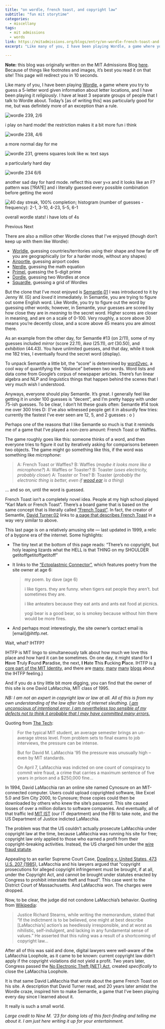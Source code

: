 ```yaml
---
title: "on wordle, french toast, and copyright law"
subtitle: "fun mit storytime"
categories:
  - miscellany
tags:
  - mit admissions
  - words
link: https://mitadmissions.org/blogs/entry/on-wordle-french-toast-and-copyright-law/
excerpt: "Like many of you, I have been playing Wordle, a game where you try to guess a 5-letter word given information about letter locations, and I have been playing it religiously. I have at least 3 separate groups of people that I talk to Wordle about. Today’s [as of writing this] was particularly good for me, but was definitely more of an exception than a rule."

---
```


<div class="notice--warning"><b>Note:</b> this blog was originally written on the MIT Admissions Blog <a href="https://mitadmissions.org/blogs/entry/on-wordle-french-toast-and-copyright-law/">here</a>. Because of things like footnotes and images, it’s best you read it on that site! This page will redirect you in 10 seconds.</div> <meta http-equiv="refresh" content="10;URL=https://mitadmissions.org/blogs/entry/on-wordle-french-toast-and-copyright-law/">

Like many of you, I have been playing [Wordle](https://www.nytimes.com/games/wordle/index.html), a game where you try to guess a 5-letter word given information about letter locations, and I have been playing it *religiously*. I have at least 3 separate groups of people that I talk to Wordle about. Today’s [as of writing this] was particularly good for me, but was definitely more of an exception than a rule.

![wordle 239, 2/6](https://mitadmissions.org/wp-content/uploads/2022/02/image-20220213120600089.png)

i play on hard mode! the restriction makes it a bit more fun i think

![wordle 238, 4/6](https://mitadmissions.org/wp-content/uploads/2022/02/image-20220213120616695.png)

a more normal day for me

![wordle 231, greens squares look like w. text says ](https://mitadmissions.org/wp-content/uploads/2022/02/image-20220213120644769.png)

a particularly hard day

![wordle 234 6/6](https://mitadmissions.org/wp-content/uploads/2022/02/image-20220213120631583.png)

another sad day for hard mode. reflect this over y=x and it looks like an F? pattern was [?RA?E] and i literally guessed every possible combination before getting the word

![40 day streak, 100% completion; histogram (number of guesses - frequency): 2-1, 3-10, 4-23, 5-5, 6-1](https://mitadmissions.org/wp-content/uploads/2022/02/image-20220213120733225.png)

overall wordle stats! i have lots of 4s

Previous Next

There are also a *million* other Wordle clones that I’ve enjoyed (though don’t keep up with them like Wordle):

- [Worldle](https://worldle.teuteuf.fr/), guessing countries/territories using their shape and how far off you are geographically (or for a harder mode, without any shapes)
- [Airportle](https://airportle.scottscheapflights.com/), guessing airport codes
- [Nerdle](https://nerdlegame.com/), guessing the math equation
- [Primel](https://converged.yt/primel/), guessing the 5-digit prime
- [Dordle](https://zaratustra.itch.io/dordle), guessing two Wordles at once
- [Squardle](https://fubargames.se/squardle/), guessing a grid of Wordles

But the clone that I’ve most enjoyed is [Semantle](https://semantle.novalis.org/).⁠[01](https://mitadmissions.org/blogs/entry/on-wordle-french-toast-and-copyright-law/#annotation-1) I was introduced to it by Jenny W. (G) and *loved* it immediately. In Semantle, you are trying to figure out some English word. Like Wordle, you try to figure out the word by guessing other words; however, in Semantle, your guesses are scored by how close they are in *meaning* to the secret word. Higher scores are closer in meaning, and are on a scale of 0-100. Very roughly, a score above 30 means you’re decently close, and a score above 45 means you are almost there.

As an example from the other day, for Semantle #13 (on 2/11), some of my guesses included *mirror* (score 22.11), *ikea* (25.11), *art* (30.50), and *exhibition* (44.43). You have unlimited guesses, and that day, while it took me 182 tries, I eventually found the secret word (display).

To unpack Semantle a little bit, the “score” is determined by [word2vec](https://www.wikiwand.com/en/Word2vec), a cool way of quantifying the “distance” between two words. Word lists and data come from Google’s corpus of newspaper articles. There’s fun linear algebra and NLP and linguistics things that happen behind the scenes that I very much wish I understood.

Anyways, everyone should play Semantle. It’s great. I generally feel like getting it in under 100 guesses is “decent”, and I’m pretty happy with under 75-ish guesses. To be clear, I don’t hit these goals often: Semantle #14 took me over 300 tries D: (I’ve also witnessed people get it in absurdly few tries: currently the fastest I’ve ever seen are 12, 5, and 2 guesses : o )

Perhaps one of the reasons that I like Semantle so much is that it reminds me of a game that I’ve played a non-zero amount: French Toast or Waffles.

The game roughly goes like this: someone thinks of a word, and then everyone tries to figure it out by iteratively asking for comparisons between two objects. The game might go something like this, if the word was something like *microphone*:

> A: French Toast or Waffles?
> B: Waffles (*maybe it looks more like a microphone?*)
> A: Waffles or Toaster?
> B: Toaster (*uses electricity, probably closer*)
> A: Toaster or Tree?
> B: Toaster (*probably the electronic thing is better, even if [wood ear](https://www.wikiwand.com/en/Wood_ear) is a thing*)

… and so on, until the word is guessed.

French Toast isn’t a completely novel idea. People at my high school played
“Karl Mark or French Toast”. There’s a board game that is based on the same concept that is literally called [“French Toast”](https://www.kickstarter.com/projects/peterchayward/french-toast). In fact, the creator of Semantle, [David Turner](https://novalis.org/),⁠[02](https://mitadmissions.org/blogs/entry/on-wordle-french-toast-and-copyright-law/#annotation-2) links to [a page that describes French Toast](http://www.topped-with-meat.com/connector/frenchtoast.html) in a way very similar to above. 

This last page is on a relatively amusing site — last updated in 1999, a relic of a bygone era of the internet. Some highlights:

- The tiny text at the bottom of this page reads: “There’s no copyright, but holy leaping lizards what the HELL is that THING on my SHOULDER getitoffgetitoffgetitoff”

- It links to the [“Ectoplastmic Connector”](http://www.topped-with-meat.com/connector/ectoplasmic.html), which features poetry from the site owner at age 6:

  > my poem. by dave (age 6)
  >
  > i like tigers. they are funny.
  > when tigers eat people they aren’t.
  > but sometimes they are.
  >
  > i like anteaters because they eat
  > ants and ants eat food at picnics.
  >
  > yogi bear is a good bear, so is smokey
  > because without him there would be more fires.

- And perhaps most interestingly, the site owner’s contact email is [email]@ihtfp.net.

Wait, what? IHTFP?

IHTFP is MIT lingo to simultaneously talk about how much we love this place and how hard it can be sometimes. On one day, it might stand for **I** **H**ave **T**ruly **F**ound **P**aradise, the next, **I** **H**ate **T**his **F**ucking **P**lace. IHTFP is [a core part of the MIT Identity](https://www.mit.edu/people/mjbauer/ihtfp.html), and there are [many](https://mitadmissions.org/blogs/entry/ihtfp/), [many](https://mitadmissions.org/blogs/entry/meltdown/) [many](https://mitadmissions.org/blogs/entry/ihtfparadise-a-journey-of-depression-at-mit/) [blogs](https://mitadmissions.org/?s=IHTFP) about the IHTFP feeling.)

And if you do a tiny little bit more digging, you can find that the owner of this site is one David LaMacchia, MIT class of 1995.

*NB: I am not an expert in copyright law or law at all. All of this is from my own understanding of the law after lots of internet sleuthing. [I am unconscious of intentional error, I am nevertheless too sensible of my defects not to think it probable that I may have committed many errors.](https://youtu.be/pEqnXNsAFL8?t=178)*

Quoting from [The Tech](http://tech.mit.edu/V114/N68/lamacchia.00n.html):

> For the typical MIT student, an average semester brings an un-average stress level. From problem sets to final exams to job interviews, the pressure can be intense.
>
> But for David M. LaMacchia ’95 the pressure was unusually high – even by MIT standards.
>
> On April 7, LaMacchia was indicted on one count of conspiracy to commit wire fraud, a crime that carries a maximum sentence of five years in prison and a $250,000 fine…

In 1994, David LaMacchia ran an online site named Cynosure on an MIT-connected computer. Users could upload copyrighted software, like Excel 5.0 and Sim City 2000, to Cynosure; those copies could then be downloaded by others who knew the site’s password. This site caused losses of over a million dollars to software companies. And eventually, all of that traffic led [MIT IST](https://ist.mit.edu/) (our IT department) and the FBI to take note, and the US Department of Justice indicted LaMacchia.

The problem was that the US couldn’t actually prosecute LaMacchia under copyright law at the time, because LaMacchia was running his site for free; copyright law only applied to those who earned a profit from their copyright-breaking activities. Instead, the US charged him under the [wire fraud statute](https://www.wikiwand.com/en/Mail_and_wire_fraud).

Appealing to an earlier Supreme Court Case, [Dowling v. United States, 473 U.S. 207 (1985)](https://www.wikiwand.com/en/Dowling_v._United_States_(1985)), LaMacchia and his lawyers argued that “copyright prosecutions for alleged copyright infringement must be brought, if at all, under the Copyright Act, and cannot be brought under statutes enacted by Congress to prohibit interstate theft and fraud”. This case went to the District Court of Massachusetts. And LaMacchia *won*. The charges were dropped.

Now, to be clear, the judge did not condone LaMacchia’s behavior. Quoting from [Wikipedia](https://www.wikiwand.com/en/United_States_v._LaMacchia):

> Justice Richard Stearns, while writing the memorandum, stated that “If the indictment is to be believed, one might at best describe [LaMacchia’s] action’s as heedlessly irresponsible, and at worst as nihilistic, self-indulgent, and lacking in any fundamental sense of values.” He asserted that this ruling was a result of a shortcoming of copyright law…

After all of this was said and done, digital lawyers were well-aware of the LaMacchia Loophole, as it came to be known: current copyright law didn’t apply if the copyright violations did not yield a profit. Two years later, Congress passed the [No Electronic Theft (NET) Act](https://www.wikiwand.com/en/No_Electronic_Theft_Act), created *specifically* to close the LaMacchia Loophole.

It is that same David LaMacchia that wrote about the game French Toast on his site. A description that David Turner read, and 20 years later amidst the Wordle craze, inspired him to make Semantle, a game that I’ve been playing every day since I learned about it.

It really is such a small world.

*Large credit to Nine M. ‘23 for doing lots of this fact-finding and telling me about it. I am just here writing it up for your entertainment.*

 
